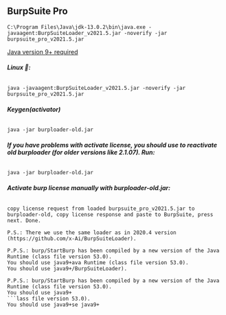 ## BurpSuite Pro

```
C:\Program Files\Java\jdk-13.0.2\bin\java.exe -javaagent:BurpSuiteLoader_v2021.5.jar -noverify -jar burpsuite_pro_v2021.5.jar
```

[ Java version 9+ required ](filehorse.com/download-java-development-kit-64/46499/download)

###### ***Linux 🐧:***

```
java -javaagent:BurpSuiteLoader_v2021.5.jar -noverify -jar burpsuite_pro_v2021.5.jar
```

###### ***Keygen(activator)***

```
java -jar burploader-old.jar
```

###### ***If you have problems with activate license, you should use to reactivate old burploader (for older versions like 2.1.07). Run:***

```
java -jar burploader-old.jar
```

###### ***Activate burp license manually with burploader-old.jar:***

```
copy license request from loaded burpsuite_pro_v2021.5.jar to burploader-old, copy license response and paste to BurpSuite, press next. Done.

P.S.: There we use the same loader as in 2020.4 version (https://github.com/x-Ai/BurpSuiteLoader).

P.P.S.: burp/StartBurp has been compiled by a new version of the Java Runtime (class file version 53.0).
You should use java9+ava Runtime (class file version 53.0).
You should use java9+/BurpSuiteLoader).

P.P.S.: burp/StartBurp has been compiled by a new version of the Java Runtime (class file version 53.0).
You should use java9+
```lass file version 53.0).
You should use java9+se java9+